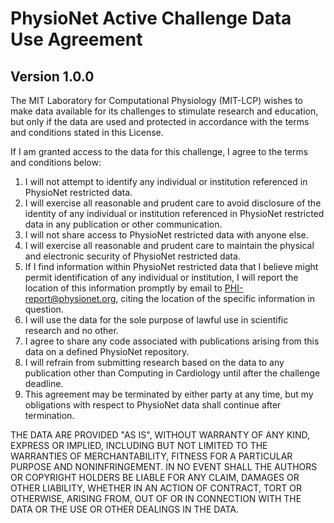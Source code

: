 # PhysioNet Active Challenge Data Use Agreement

## Version 1.0.0

The MIT Laboratory for Computational Physiology (MIT-LCP) wishes to make data available for its challenges to stimulate research and education, but only if the data are used and protected in accordance with the terms and conditions stated in this License.

If I am granted access to the data for this challenge, I agree to the terms and conditions below:

1. I will not attempt to identify any individual or institution referenced in PhysioNet restricted data.
2. I will exercise all reasonable and prudent care to avoid disclosure of the identity of any individual or institution referenced in PhysioNet restricted data in any publication or other communication.
3. I will not share access to PhysioNet restricted data with anyone else.
4. I will exercise all reasonable and prudent care to maintain the physical and electronic security of PhysioNet restricted data.
5. If I find information within PhysioNet restricted data that I believe might permit identification of any individual or institution, I will report the location of this information promptly by email to PHI-report@physionet.org, citing the location of the specific information in question.
6. I will use the data for the sole purpose of lawful use in scientific research and no other.
7. I agree to share any code associated with publications arising from this data on a defined PhysioNet repository.
8. I will refrain from submitting research based on the data to any publication other than Computing in Cardiology until after the challenge deadline.
9. This agreement may be terminated by either party at any time, but my obligations with respect to PhysioNet data shall continue after termination.

THE DATA ARE PROVIDED "AS IS", WITHOUT WARRANTY OF ANY KIND, EXPRESS OR
IMPLIED, INCLUDING BUT NOT LIMITED TO THE WARRANTIES OF MERCHANTABILITY,
FITNESS FOR A PARTICULAR PURPOSE AND NONINFRINGEMENT. IN NO EVENT SHALL THE
AUTHORS OR COPYRIGHT HOLDERS BE LIABLE FOR ANY CLAIM, DAMAGES OR OTHER
LIABILITY, WHETHER IN AN ACTION OF CONTRACT, TORT OR OTHERWISE, ARISING FROM,
OUT OF OR IN CONNECTION WITH THE DATA OR THE USE OR OTHER DEALINGS IN THE
DATA.
